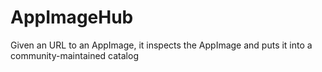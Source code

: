 # AppImageHub
Given an URL to an AppImage, it inspects the AppImage and puts it into a community-maintained catalog
